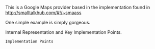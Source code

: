 This is a Google Maps provider based in the implementation found in http://smalltalkhub.com/#!/~smaass


   One simple example is simply gorgeous.
 
Internal Representation and Key Implementation Points.


    Implementation Points